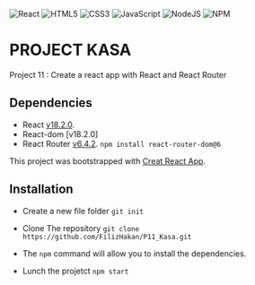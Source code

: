 ![React](https://img.shields.io/badge/react-%2320232a.svg?style=for-the-badge&logo=react&logoColor=%2361DAFB)
![HTML5](https://img.shields.io/badge/html5-%23E34F26.svg?style=for-the-badge&logo=html5&logoColor=white)
![CSS3](https://img.shields.io/badge/css3-%231572B6.svg?style=for-the-badge&logo=css3&logoColor=white)
![JavaScript](https://img.shields.io/badge/javascript-%23323330.svg?style=for-the-badge&logo=javascript&logoColor=%23F7DF1E)
![NodeJS](https://img.shields.io/badge/node.js-6DA55F?style=for-the-badge&logo=node.js&logoColor=white)
![NPM](https://img.shields.io/badge/NPM-%23000000.svg?style=for-the-badge&logo=npm&logoColor=white)

# PROJECT KASA

Project 11 : Create a react app with React and React Router

## Dependencies

- React [v18.2.0](https://fr.reactjs.org/).
- React-dom [v18.2.0]
- React Router [v6.4.2](https://reactrouter.com/).
  `npm install react-router-dom@6`

This project was bootstrapped with [Creat React App](https://create-react-app.dev/).

## Installation

- Create a new file folder
  `git init`

- Clone The repository
  `git clone https://github.com/FilizHakan/P11_Kasa.git`

- The `npm` command will allow you to install the dependencies.

- Lunch the projetct
  `npm start`
